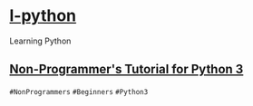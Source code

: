 # [l-python](README.md)
Learning Python

## [Non-Programmer's Tutorial for Python 3](wikibooks-non-programmers.md)
`#NonProgrammers` `#Beginners` `#Python3`

